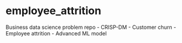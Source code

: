 # employee_attrition
Business data science problem repo - CRISP-DM - Customer churn - Employee attrition - Advanced ML model 
